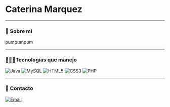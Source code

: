 #  Caterina Marquez

---

### 🌱 Sobre mi
pumpumpum

---

### 👩🏻‍💻Tecnologías que manejo

![Java](https://img.shields.io/badge/Java-007396?style=for-the-badge&logo=java&logoColor=ffffff)
![MySQL](https://img.shields.io/badge/MySQL-4479A1?style=for-the-badge&logo=mysql&logoColor=ffffff)
![HTML5](https://img.shields.io/badge/HTML5-E34F26?style=for-the-badge&logo=html5&logoColor=ffffff)
![CSS3](https://img.shields.io/badge/CSS3-1572B6?style=for-the-badge&logo=css3&logoColor=ffffff)
![PHP](https://img.shields.io/badge/PHP-777BB4?style=for-the-badge&logo=php&logoColor=ffffff)


---

### 💌 Contacto
[![Email](https://img.shields.io/badge/Email-Enviar-blue?style=for-the-badge&logo=gmail)](mailto:loumarquez149@gmail.com)


